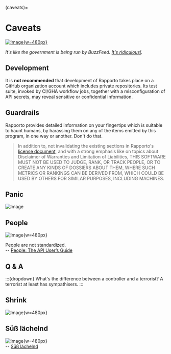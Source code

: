 (caveats)=
# Caveats

[![Image](https://github.com/user-attachments/assets/6e8ea47c-20fd-4d37-9245-76e6cb7306ae){w=480px}][BuzzFeed]

_It's like the government is being run by BuzzFeed. [It's ridiculous!][BuzzFeed]._

## Development

It is **not recommended** that development of Rapporto takes place on a GitHub
organization account which includes private repositories. Its test suite,
invoked by CI/GHA workflow jobs, together with a misconfiguration of API
secrets, may reveal sensitive or confidential information.

## Guardrails

Rapporto provides detailed information on your fingertips which is suitable
to haunt humans, by harassing them on any of the items emitted by this program,
in one way or another. Don't do that.

> In addition to, not invalidating the existing sections in Rapporto's
> [license document], and with a strong emphasis like on topics about
> Disclaimer of Warranties and Limitation of Liabilities, THIS SOFTWARE
> MUST NOT BE USED TO JUDGE, RANK, OR TRACK PEOPLE, OR TO CREATE ANY
> KINDS OF DOSSIERS ABOUT THEM, WHERE SUCH METRICS OR RANKINGS CAN
> BE DERIVED FROM, WHICH COULD BE USED BY OTHERS FOR SIMILAR PURPOSES,
> INCLUDING MACHINES.

## Panic

![Image](https://github.com/user-attachments/assets/bb775ff8-95dd-47f9-a593-37a04757e4d8)

## People

![Image](https://github.com/user-attachments/assets/2e5321b7-839a-43b4-ba15-4b8efec91029){w=480px}

People are not standardized.
<br>
-- [People: The API User’s Guide]

## Q & A

:::{dropdown} What's the difference between a controller and a terrorist?
A terrorist at least has sympathisers.
:::

## Shrink

![Image](https://github.com/user-attachments/assets/f3618e37-3053-445b-92e2-858c0a648c41){w=480px}

## Süß lächelnd

![Image](https://github.com/user-attachments/assets/f1e4adca-dccc-492e-822f-49a5075ef40b){w=480px}
<br>
-- [Süß lächelnd]


[Bless America]: https://nedbatchelder.com/blog/202411/my_politics.html
[BuzzFeed]: https://youtu.be/4xGUlG5Ck6c?t=105
[license document]: https://github.com/tech-writing/rapporto/blob/main/LICENSE
[People: The API User’s Guide]: https://nedbatchelder.com/text/key23.html
[Pissed off]: https://youtu.be/zc_WOlqiLhM?t=35
[Süß lächelnd]: https://www.youtube.com/watch?v=9kjculY7OsY
